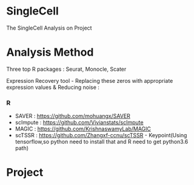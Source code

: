 # SingleCell
The SingleCell Analysis on Project
# Analysis Method
Three top R packages : Seurat, Monocle, Scater

Expression Recovery tool - Replacing these zeros with appropriate expression values & Reducing noise :
### R 
- SAVER : https://github.com/mohuangx/SAVER
- scImpute : https://github.com/Vivianstats/scImpute
- MAGIC : https://github.com/KrishnaswamyLab/MAGIC
- scTSSR : https://github.com/Zhangxf-ccnu/scTSSR - Keypoint(Using tensorflow,so python need to install that and R need to get python3.6 path) 
# Project
